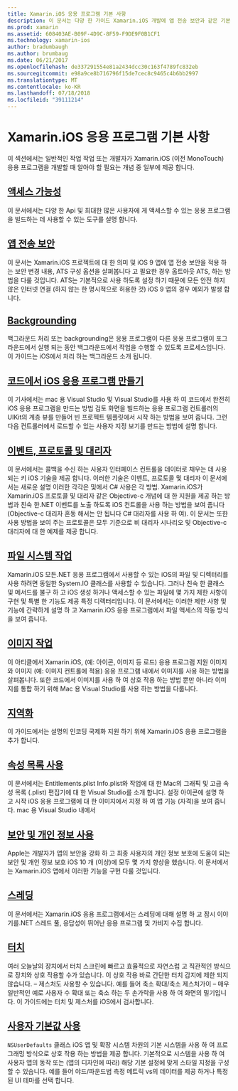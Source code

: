 ```yaml
---
title: Xamarin.iOS 응용 프로그램 기본 사항
description: 이 문서는 다양 한 가이드 Xamarin.iOS 개발에 앱 전송 보안과 같은 기본 개념을 설명 하는 backgrounding, 이벤트 및 스레딩에 연결 합니다.
ms.prod: xamarin
ms.assetid: 608403AE-B09F-4D9C-8F59-F9DE9F0B1CF1
ms.technology: xamarin-ios
author: bradumbaugh
ms.author: brumbaug
ms.date: 06/21/2017
ms.openlocfilehash: de337291554e81a2434dcc30c163f4789fc832eb
ms.sourcegitcommit: e98a9ce8b716796f15de7cec8c9465c4b6bb2997
ms.translationtype: MT
ms.contentlocale: ko-KR
ms.lasthandoff: 07/18/2018
ms.locfileid: "39111214"
---
```

# <a name="xamarinios-application-fundamentals"></a>Xamarin.iOS 응용 프로그램 기본 사항

이 섹션에서는 일반적인 작업 작업 또는 개발자가 Xamarin.iOS (이전 MonoTouch) 응용 프로그램을 개발할 때 알아야 할 필요는 개념 중 일부에 제공 합니다.

## <a name="accessibilityiosapp-fundamentalsaccessibilitymd"></a>[액세스 가능성](~/ios/app-fundamentals/accessibility.md)

이 문서에서는 다양 한 Api 및 최대한 많은 사용자에 게 액세스할 수 있는 응용 프로그램을 빌드하는 데 사용할 수 있는 도구를 설명 합니다.

## <a name="app-transport-securityiosapp-fundamentalsatsmd"></a>[앱 전송 보안](~/ios/app-fundamentals/ats.md)

이 문서는 Xamarin.iOS 프로젝트에 대 한 의미 및 iOS 9 앱에 앱 전송 보안을 적용 하는 보안 변경 내용, ATS 구성 옵션을 살펴봅니다 고 필요한 경우 옵트아웃 ATS, 하는 방법을 다룰 것입니다. ATS는 기본적으로 사용 하도록 설정 하기 때문에 모든 안전 하지 않은 인터넷 연결 (하지 않는 한 명시적으로 허용한 것) iOS 9 앱의 경우 예외가 발생 합니다.

## <a name="backgroundingiosapp-fundamentalsbackgroundingindexmd"></a>[Backgrounding](~/ios/app-fundamentals/backgrounding/index.md)

백그라운드 처리 또는 backgrounding은 응용 프로그램이 다른 응용 프로그램이 포그라운드에서 실행 되는 동안 백그라운드에서 작업을 수행할 수 있도록 프로세스입니다. 이 가이드는 iOS에서 처리 하는 백그라운드 소개 됩니다.

## <a name="creating-ios-applications-in-codeiosapp-fundamentalsios-code-onlymd"></a>[코드에서 iOS 응용 프로그램 만들기](~/ios/app-fundamentals/ios-code-only.md)

이 기사에서는 mac 용 Visual Studio 및 Visual Studio를 사용 하 여 코드에서 완전히 iOS 응용 프로그램을 만드는 방법 검토 화면을 빌드하는 응용 프로그램 컨트롤러의 UIKit의 계층 뷰를 만들어 빈 프로젝트 템플릿에서 시작 하는 방법을 보여 줍니다. 그런 다음 컨트롤러에서 로드할 수 있는 사용자 지정 보기를 만드는 방법에 설명 합니다.

## <a name="events-protocols-and-delegatesiosapp-fundamentalsdelegates-protocols-and-eventsmd"></a>[이벤트, 프로토콜 및 대리자](~/ios/app-fundamentals/delegates-protocols-and-events.md)

이 문서에서는 콜백을 수신 하는 사용자 인터페이스 컨트롤을 데이터로 채우는 데 사용 되는 키 iOS 기술을 제공 합니다. 이러한 기술은 이벤트, 프로토콜 및 대리자 이 문서에서는 새로운 설명 이러한 각각은 및에서 C# 사용은 각 방법. Xamarin.iOS가 Xamarin.iOS 프로토콜 및 대리자 같은 Objective-c 개념에 대 한 지원을 제공 하는 방법과 친숙 한.NET 이벤트를 노출 하도록 iOS 컨트롤을 사용 하는 방법을 보여 줍니다 (Objective-c 대리자 혼동 해서는 안 됩니다 C# 대리자를 사용 하 여). 이 문서는 또한 사용 방법을 보여 주는 프로토콜은 모두 기준으로 비 대리자 시나리오 및 Objective-c 대리자에 대 한 예제를 제공 합니다.

## <a name="working-with-the-file-systemiosapp-fundamentalsfile-systemmd"></a>[파일 시스템 작업](~/ios/app-fundamentals/file-system.md)

Xamarin.iOS 모든.NET 응용 프로그램에서 사용할 수 있는 iOS의 파일 및 디렉터리를 사용 하려면 동일한 System.IO 클래스를 사용할 수 있습니다. 그러나 친숙 한 클래스 및 메서드를 불구 하 고 iOS 생성 하거나 액세스할 수 있는 파일에 몇 가지 제한 사항이 구현 및 특별 한 기능도 제공 특정 디렉터리입니다. 이 문서에서는 이러한 제한 사항 및 기능에 간략하게 설명 하 고 Xamarin.iOS 응용 프로그램에서 파일 액세스의 작동 방식을 보여 줍니다.

## <a name="working-with-imagesiosapp-fundamentalsimages-iconsindexmd"></a>[이미지 작업](~/ios/app-fundamentals/images-icons/index.md)

이 아티클에서 Xamarin.iOS, (예: 아이콘, 이미지 등 로드) 응용 프로그램 지원 이미지와 이미지 (예: 이미지 컨트롤에 적용) 응용 프로그램 내에서 이미지를 사용 하는 방법을 살펴봅니다. 또한 코드에서 이미지를 사용 하 여 상호 작용 하는 방법 뿐만 아니라 이미지를 통합 하기 위해 Mac 용 Visual Studio를 사용 하는 방법을 다룹니다.

## <a name="localizationiosapp-fundamentalslocalizationindexmd"></a>[지역화](~/ios/app-fundamentals/localization/index.md)

이 가이드에서는 설명의 인코딩 국제화 지원 하기 위해 Xamarin.iOS 응용 프로그램을 추가 합니다.

## <a name="working-with-property-listsiosapp-fundamentalsindexmd"></a>[속성 목록 사용](~/ios/app-fundamentals/index.md)

이 문서에서는 Entitlements.plist Info.plist와 작업에 대 한 Mac의 그래픽 및 고급 속성 목록 (.plist) 편집기에 대 한 Visual Studio를 소개 합니다. 설정 아이콘에 설명 하 고 시작 iOS 응용 프로그램에 대 한 이미지에서 지정 하 여 앱 기능 (자격)을 보여 줍니다. mac 용 Visual Studio 내에서

## <a name="working-with-security-and-privacyiosapp-fundamentalssecurity-privacymd"></a>[보안 및 개인 정보 사용](~/ios/app-fundamentals/security-privacy.md)

Apple는 개발자가 앱의 보안을 강화 하 고 최종 사용자의 개인 정보 보호에 도움이 되는 보안 및 개인 정보 보호 iOS 10 개 (이상)에 모두 몇 가지 향상을 했습니다. 이 문서에서는 Xamarin.iOS 앱에서 이러한 기능을 구현 다룰 것입니다.

## <a name="threadingiosapp-fundamentalsthreadingmd"></a>[스레딩](~/ios/app-fundamentals/threading.md)

이 문서에서는 Xamarin.iOS 응용 프로그램에서는 스레딩에 대해 설명 하 고 잠시 이야기를.NET 스레드 풀, 응답성이 뛰어난 응용 프로그램 및 가비지 수집 합니다.

## <a name="touchiosapp-fundamentalstouchindexmd"></a>[터치](~/ios/app-fundamentals/touch/index.md)

여러 오늘날의 장치에서 터치 스크린에 빠르고 효율적으로 자연스럽 고 직관적인 방식으로 장치와 상호 작용할 수가 있습니다. 이 상호 작용 바로 간단한 터치 감지에 제한 되지 않습니다. – 제스처도 사용할 수 있습니다. 예를 들어 축소 확대/축소 제스처가이 – 매우 일반적인 예로 사용자 수 확대 또는 축소 하는 두 손가락을 사용 하 여 화면의 밀기입니다. 이 가이드에는 터치 및 제스처를 iOS에서 검사합니다.

## <a name="working-with-user-defaultsiosapp-fundamentalsuser-defaultsmd"></a>[사용자 기본값 사용](~/ios/app-fundamentals/user-defaults.md)

`NSUserDefaults` 클래스 iOS 앱 및 확장 시스템 차원의 기본 시스템을 사용 하 여 프로그래밍 방식으로 상호 작용 하는 방법을 제공 합니다. 기본적으로 시스템을 사용 하 여 사용자 앱의 동작 또는 (앱의 디자인에 따라) 해당 기본 설정에 맞게 스타일 지정을 구성할 수 있습니다. 예를 들어 야드/파운드법 측정 메트릭 vs의 데이터를 제공 하거나 특정된 UI 테마를 선택 합니다.
